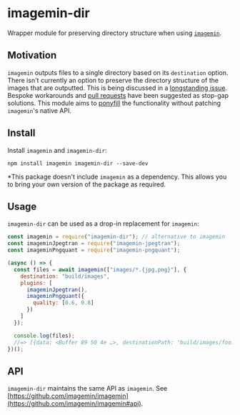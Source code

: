 # imagemin-dir

Wrapper module for preserving directory structure when using [`imagemin`](https://github.com/imagemin/imagemin).

## Motivation

`imagemin` outputs files to a single directory based on its `destination` option. There isn't currently an option to preserve the directory structure of the images that are outputted. This is being discussed in a [longstanding issue](https://github.com/imagemin/imagemin/issues/191). Bespoke workarounds and [pull requests](https://github.com/imagemin/imagemin/pull/192) have been suggested as stop-gap solutions. This module aims to [ponyfill](https://github.com/sindresorhus/ponyfill) the functionality without patching `imagemin`'s native API.

## Install

Install `imagemin` and `imagemin-dir`:

```
npm install imagemin imagemin-dir --save-dev
```

\*This package doesn't include `imagemin` as a dependency. This allows you to bring your own version of the package as required.

## Usage

`imagemin-dir` can be used as a drop-in replacement for `imagemin`:

```js
const imagemin = require("imagemin-dir"); // alternative to imagemin
const imageminJpegtran = require("imagemin-jpegtran");
const imageminPngquant = require("imagemin-pngquant");

(async () => {
  const files = await imagemin(["images/*.{jpg,png}"], {
    destination: "build/images",
    plugins: [
      imageminJpegtran(),
      imageminPngquant({
        quality: [0.6, 0.8]
      })
    ]
  });

  console.log(files);
  //=> [{data: <Buffer 89 50 4e …>, destinationPath: 'build/images/foo.jpg'}, …]
})();
```

## API

`imagemin-dir` maintains the same API as `imagemin`. See [https://github.com/imagemin/imagemin](https://github.com/imagemin/imagemin#api).
